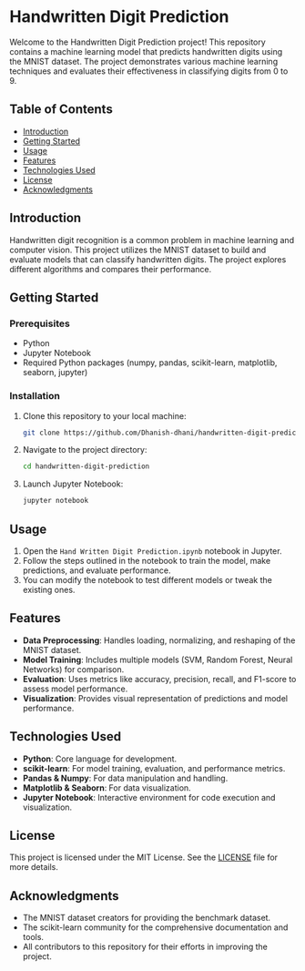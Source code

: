 # Handwritten Digit Prediction

Welcome to the Handwritten Digit Prediction project! This repository contains a machine learning model that predicts handwritten digits using the MNIST dataset. The project demonstrates various machine learning techniques and evaluates their effectiveness in classifying digits from 0 to 9.

## Table of Contents

- [Introduction](#introduction)
- [Getting Started](#getting-started)
- [Usage](#usage)
- [Features](#features)
- [Technologies Used](#technologies-used)
- [License](#license)
- [Acknowledgments](#acknowledgments)

## Introduction

Handwritten digit recognition is a common problem in machine learning and computer vision. This project utilizes the MNIST dataset to build and evaluate models that can classify handwritten digits. The project explores different algorithms and compares their performance.

## Getting Started

### Prerequisites

- Python
- Jupyter Notebook
- Required Python packages (numpy, pandas, scikit-learn, matplotlib, seaborn, jupyter)

### Installation

1. Clone this repository to your local machine:

    ```bash
    git clone https://github.com/Dhanish-dhani/handwritten-digit-prediction.git
    ```

2. Navigate to the project directory:

    ```bash
    cd handwritten-digit-prediction
    ```

3. Launch Jupyter Notebook:

    ```bash
    jupyter notebook
    ```

## Usage

1. Open the `Hand Written Digit Prediction.ipynb` notebook in Jupyter.
2. Follow the steps outlined in the notebook to train the model, make predictions, and evaluate performance.
3. You can modify the notebook to test different models or tweak the existing ones.

## Features

- **Data Preprocessing**: Handles loading, normalizing, and reshaping of the MNIST dataset.
- **Model Training**: Includes multiple models (SVM, Random Forest, Neural Networks) for comparison.
- **Evaluation**: Uses metrics like accuracy, precision, recall, and F1-score to assess model performance.
- **Visualization**: Provides visual representation of predictions and model performance.

## Technologies Used

- **Python**: Core language for development.
- **scikit-learn**: For model training, evaluation, and performance metrics.
- **Pandas & Numpy**: For data manipulation and handling.
- **Matplotlib & Seaborn**: For data visualization.
- **Jupyter Notebook**: Interactive environment for code execution and visualization.

## License

This project is licensed under the MIT License. See the [LICENSE](LICENSE) file for more details.

## Acknowledgments

- The MNIST dataset creators for providing the benchmark dataset.
- The scikit-learn community for the comprehensive documentation and tools.
- All contributors to this repository for their efforts in improving the project.

